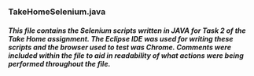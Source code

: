 ### TakeHomeSelenium.java
##### This file contains the Selenium scripts written in JAVA for Task 2 of the Take Home assignment. The Eclipse IDE was used for writing these scripts and the browser used to test was Chrome. Comments were included within the file to aid in readability of what actions were being performed throughout the file.

